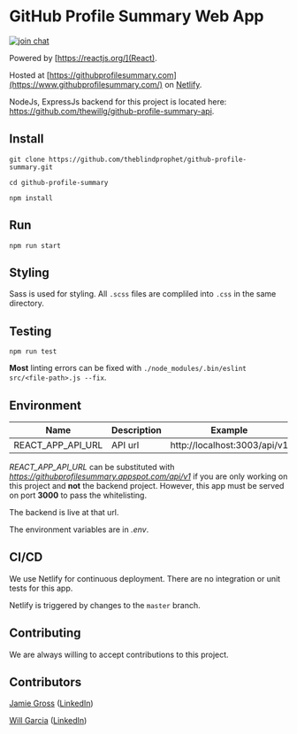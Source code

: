 # GitHub Profile Summary Web App
[![join chat](https://img.shields.io/gitter/room/nwjs/nw.js.svg)](https://gitter.im/dylloprofilesummary/Lobby)

Powered by [https://reactjs.org/](React).

Hosted at [https://githubprofilesummary.com](https://www.githubprofilesummary.com/) on [Netlify](https://www.netlify.com/).

NodeJs, ExpressJs backend for this project is located here: https://github.com/thewillg/github-profile-summary-api.

## Install

`git clone https://github.com/theblindprophet/github-profile-summary.git`

`cd github-profile-summary`

`npm install`

## Run

`npm run start`

## Styling

Sass is used for styling. All `.scss` files are compliled into `.css` in the same directory.

## Testing

`npm run test`

**Most** linting errors can be fixed with `./node_modules/.bin/eslint src/<file-path>.js --fix`.

## Environment

| Name | Description | Example |
|------|-------------|--------|
| REACT_APP_API_URL | API url | http://localhost:3003/api/v1 |

*REACT_APP_API_URL* can be substituted with *https://githubprofilesummary.appspot.com/api/v1* if you are only working on this project and **not** the backend project. However, this app must be served on port **3000** to pass the whitelisting.

The backend is live at that url.

The environment variables are in *.env*.

## CI/CD

We use Netlify for continuous deployment. There are no integration or unit tests for this app.

Netlify is triggered by changes to the `master` branch.

## Contributing

We are always willing to accept contributions to this project.

## Contributors

[Jamie Gross](https://github.com/theblindprophet/) ([LinkedIn](https://www.linkedin.com/in/james-l-gross/))

[Will Garcia](https://github.com/thewillg/) ([LinkedIn](https://www.linkedin.com/in/thewillg/))
